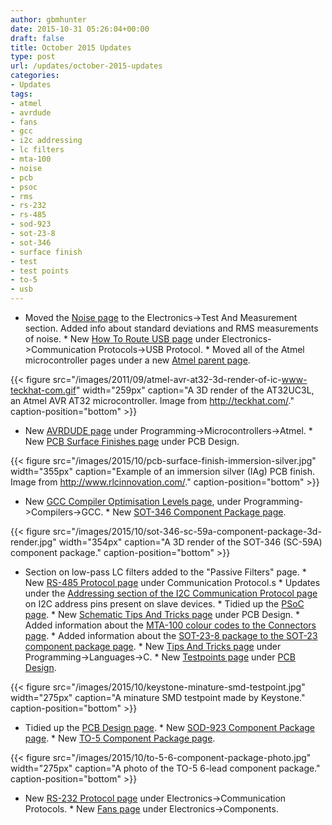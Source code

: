 ```yaml
---
author: gbmhunter
date: 2015-10-31 05:26:04+00:00
draft: false
title: October 2015 Updates
type: post
url: /updates/october-2015-updates
categories:
- Updates
tags:
- atmel
- avrdude
- fans
- gcc
- i2c addressing
- lc filters
- mta-100
- noise
- pcb
- psoc
- rms
- rs-232
- rs-485
- sod-923
- sot-23-8
- sot-346
- surface finish
- test
- test points
- to-5
- usb
---
```


  * Moved the [Noise page](http://blog.mbedded.ninja/electronics/test-and-measurement/noise) to the Electronics->Test And Measurement section. Added info about standard deviations and RMS measurements of noise.  * New [How To Route USB page](http://blog.mbedded.ninja/electronics/communication-protocols/usb-protocol/how-to-route-usb-tracks) under Electronics->Communication Protocols->USB Protocol.  * Moved all of the Atmel microcontroller pages under a new [Atmel parent page](http://blog.mbedded.ninja/programming/microcontrollers/atmel).  
  
{{< figure src="/images/2011/09/atmel-avr-at32-3d-render-of-ic-www-teckhat-com.gif" width="259px" caption="A 3D render of the AT32UC3L, an Atmel AVR AT32 microcontroller. Image from http://teckhat.com/." caption-position="bottom" >}}  
  
  * New [AVRDUDE page](http://blog.mbedded.ninja/programming/microcontrollers/atmel/avrdude) under Programming->Microcontrollers->Atmel.  * New [PCB Surface Finishes page](http://blog.mbedded.ninja/pcb-design/pcb-surface-finishes) under PCB Design.  
  
{{< figure src="/images/2015/10/pcb-surface-finish-immersion-silver.jpg" width="355px" caption="Example of an immersion silver (IAg) PCB finish. Image from http://www.rlcinnovation.com/." caption-position="bottom" >}}  
  
  * New [GCC Compiler Optimisation Levels page](http://blog.mbedded.ninja/programming/compilers/gcc/gcc-compiler-optimisation-levels), under Programming->Compilers->GCC.  * New [SOT-346 Component Package page](http://blog.mbedded.ninja/pcb-design/component-packages/sot-346-component-package).  
  
{{< figure src="/images/2015/10/sot-346-sc-59a-component-package-3d-render.jpg" width="354px" caption="A 3D render of the SOT-346 (SC-59A) component package." caption-position="bottom" >}}  
  
  * Section on low-pass LC filters added to the "Passive Filters" page.  * New [RS-485 Protocol page](http://blog.mbedded.ninja/electronics/communication-protocols/rs-485-protocol) under Communication Protocol.s  * Updates under the [Addressing section of the I2C Communication Protocol page](http://blog.mbedded.ninja/electronics/communication-protocols/i2c-protocol#addressing) on I2C address pins present on slave devices.  * Tidied up the [PSoC page](http://blog.mbedded.ninja/programming/microcontrollers/psoc).  * New [Schematic Tips And Tricks page](http://blog.mbedded.ninja/pcb-design/schematic-tips-and-tricks) under PCB Design.  * Added information about the [MTA-100 colour codes to the Connectors page](http://blog.mbedded.ninja/electronics/components/connectors#mta-cst-100-connectors).  * Added information about the [SOT-23-8 package to the SOT-23 component package page](http://blog.mbedded.ninja/pcb-design/component-packages/sot-23-component-package).  * New [Tips And Tricks page](http://blog.mbedded.ninja/programming/languages/c/tips-and-tricks) under Programming->Languages->C.  * New [Testpoints page](http://blog.mbedded.ninja/pcb-design/testpoints) under [PCB Design](http://blog.mbedded.ninja/pcb-design).  
  
{{< figure src="/images/2015/10/keystone-minature-smd-testpoint.jpg" width="275px" caption="A minature SMD testpoint made by Keystone." caption-position="bottom" >}}  
  
  * Tidied up the [PCB Design page](http://blog.mbedded.ninja/pcb-design).  * New [SOD-923 Component Package page](http://blog.mbedded.ninja/pcb-design/component-packages/sod-923-component-package).  * New [TO-5 Component Package page](http://blog.mbedded.ninja/pcb-design/component-packages/to-5-component-package).  
  
{{< figure src="/images/2015/10/to-5-6-component-package-photo.jpg" width="275px" caption="A photo of the TO-5 6-lead component package." caption-position="bottom" >}}  
  
  * New [RS-232 Protocol page](http://blog.mbedded.ninja/electronics/communication-protocols/rs-232-protocol) under Electronics->Communication Protocols.  * New [Fans page](http://blog.mbedded.ninja/electronics/components/fans) under Electronics->Components.
